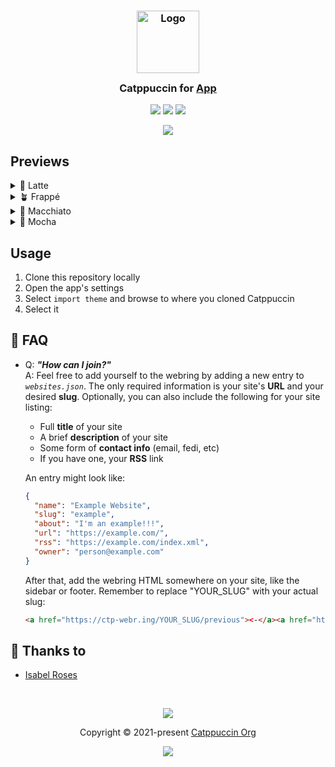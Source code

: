 <h3 align="center">
	<img src="https://raw.githubusercontent.com/catppuccin/catppuccin/main/assets/logos/exports/1544x1544_circle.png" width="100" alt="Logo"/><br/>
	<img src="https://raw.githubusercontent.com/catppuccin/catppuccin/main/assets/misc/transparent.png" height="30" width="0px"/>
	Catppuccin for <a href="https://github.com/catppuccin/template">App</a>
	<img src="https://raw.githubusercontent.com/catppuccin/catppuccin/main/assets/misc/transparent.png" height="30" width="0px"/>
</h3>

<p align="center">
	<a href="https://github.com/isabelroses/catppuccin-webring/stargazers"><img src="https://img.shields.io/github/stars/isabelroses/catppuccin-webring?colorA=363a4f&colorB=b7bdf8&style=for-the-badge"></a>
	<a href="https://github.com/isabelroses/catppuccin-webring/issues"><img src="https://img.shields.io/github/issues/isabelroses/catppuccin-webring?colorA=363a4f&colorB=f5a97f&style=for-the-badge"></a>
	<a href="https://github.com/isabelroses/catppuccin-webring/contributors"><img src="https://img.shields.io/github/contributors/isabelroses/catppuccin-webring?colorA=363a4f&colorB=a6da95&style=for-the-badge"></a>
</p>

<p align="center">
	<img src="assets/previews/preview.webp"/>
</p>

## Previews

<details>
<summary>🌻 Latte</summary>
<img src="assets/previews/latte.webp"/>
</details>
<details>
<summary>🪴 Frappé</summary>
<img src="assets/previews/frappe.webp"/>
</details>
<details>
<summary>🌺 Macchiato</summary>
<img src="assets/previews/macchiato.webp"/>
</details>
<details>
<summary>🌿 Mocha</summary>
<img src="assets/previews/mocha.webp"/>
</details>

## Usage

1. Clone this repository locally
2. Open the app's settings
3. Select `import theme` and browse to where you cloned Catppuccin
4. Select it

<!-- this section is optional -->
## 🙋 FAQ

-	Q: **_"How can I join?"_**\
	A: Feel free to add yourself to the webring by adding a new entry to *`websites.json`*. The only required information is your site's **URL** and your desired **slug**. Optionally, you can also include the following for your site listing:

    - Full **title** of your site
    - A brief **description** of your site
    - Some form of **contact info** (email, fedi, etc)
    - If you have one, your **RSS** link

    An entry might look like:
    
    ```json
    {
      "name": "Example Website",
      "slug": "example",
      "about": "I'm an example!!!",
      "url": "https://example.com/",
      "rss": "https://example.com/index.xml",
      "owner": "person@example.com"
    }
    ```
    
    After that, add the webring HTML somewhere on your site, like the sidebar or footer.
    Remember to replace "YOUR_SLUG" with your actual slug: 
    
    ```html
    <a href="https://ctp-webr.ing/YOUR_SLUG/previous"><-</a><a href="https://ctp-webr.ing/">Catppuccin Webring</a><a href="https://ctp-webr.ing/YOUR_SLUG/next">-></a> 
    ```

## 💝 Thanks to

- [Isabel Roses](https://github.com/isabelroses)

&nbsp;

<p align="center">
	<img src="assets/footers/gray0_ctp_on_line.svg?sanitize=true" />
</p>

<p align="center">
	Copyright &copy; 2021-present <a href="https://github.com/catppuccin" target="_blank">Catppuccin Org</a>
</p>

<p align="center">
	<a href="https://github.com/catppuccin/catppuccin/blob/main/LICENSE"><img src="https://img.shields.io/static/v1.svg?style=for-the-badge&label=License&message=MIT&logoColor=d9e0ee&colorA=363a4f&colorB=b7bdf8"/></a>
</p>
